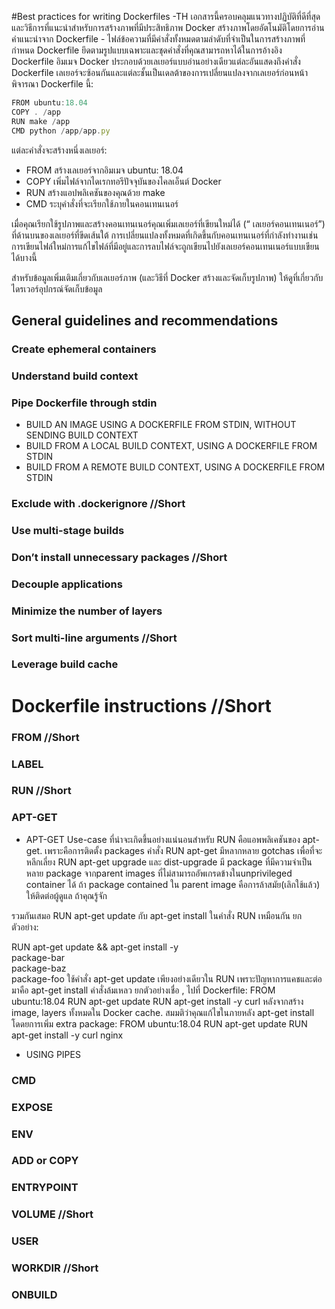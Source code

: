 #Best practices for writing Dockerfiles -TH
  เอกสารนี้ครอบคลุมแนวทางปฏิบัติที่ดีที่สุดและวิธีการที่แนะนำสำหรับการสร้างภาพที่มีประสิทธิภาพ
 Docker สร้างภาพโดยอัตโนมัติโดยการอ่านคำแนะนำจาก Dockerfile - ไฟล์ข้อความที่มีคำสั่งทั้งหมดตามลำดับที่จำเป็นในการสร้างภาพที่กำหนด Dockerfile ยึดตามรูปแบบเฉพาะและชุดคำสั่งที่คุณสามารถหาได้ในการอ้างอิง Dockerfile
  อิมเมจ Docker ประกอบด้วยเลเยอร์แบบอ่านอย่างเดียวแต่ละอันแสดงถึงคำสั่ง Dockerfile เลเยอร์จะซ้อนกันและแต่ละชั้นเป็นเดลต้าของการเปลี่ยนแปลงจากเลเยอร์ก่อนหน้า พิจารณา Dockerfile นี้:
```js
FROM ubuntu:18.04
COPY . /app
RUN make /app
CMD python /app/app.py
```
แต่ละคำสั่งจะสร้างหนึ่งเลเยอร์:

* FROM สร้างเลเยอร์จากอิมเมจ ubuntu: 18.04
* COPY เพิ่มไฟล์จากไดเรกทอรีปัจจุบันของไคลเอ็นต์ Docker
* RUN สร้างแอปพลิเคชันของคุณด้วย make
* CMD ระบุคำสั่งที่จะเรียกใช้ภายในคอนเทนเนอร์

เมื่อคุณเรียกใช้รูปภาพและสร้างคอนเทนเนอร์คุณเพิ่มเลเยอร์ที่เขียนใหม่ได้ (“ เลเยอร์คอนเทนเนอร์”) ที่ด้านบนของเลเยอร์ที่ขีดเส้นใต้ การเปลี่ยนแปลงทั้งหมดที่เกิดขึ้นกับคอนเทนเนอร์ที่กำลังทำงานเช่นการเขียนไฟล์ใหม่การแก้ไขไฟล์ที่มีอยู่และการลบไฟล์จะถูกเขียนไปยังเลเยอร์คอนเทนเนอร์แบบเขียนได้บางนี้

สำหรับข้อมูลเพิ่มเติมเกี่ยวกับเลเยอร์ภาพ (และวิธีที่ Docker สร้างและจัดเก็บรูปภาพ) ให้ดูที่เกี่ยวกับไดรเวอร์อุปกรณ์จัดเก็บข้อมูล
## General guidelines and recommendations
### Create ephemeral containers
### Understand build context
### Pipe Dockerfile through stdin
* BUILD AN IMAGE USING A DOCKERFILE FROM STDIN, WITHOUT SENDING BUILD CONTEXT
* BUILD FROM A LOCAL BUILD CONTEXT, USING A DOCKERFILE FROM STDIN
* BUILD FROM A REMOTE BUILD CONTEXT, USING A DOCKERFILE FROM STDIN	
### Exclude with .dockerignore //Short
### Use multi-stage builds
### Don’t install unnecessary packages //Short
### Decouple applications
### Minimize the number of layers
### Sort multi-line arguments //Short
### Leverage build cache
# Dockerfile instructions //Short
### FROM //Short
### LABEL
### RUN  //Short
### APT-GET
* APT-GET
Use-case ที่น่าจะเกิดขึ้นอย่างแน่นอนสำหรับ RUN คือแอพพลิเคชันของ apt-get. เพราะคือการติดตั้ง packages คำสั่ง  RUN apt-get   มีหลากหลาย gotchas เพื่อที่จะหลีกเลี่ยง RUN apt-get upgrade และ dist-upgrade มี package ที่มีความจำเป็นหลาย package จากparent images ที่ไม่สามารถอัพเกรดข้างในunprivileged container ได้ ถ้า package contained ใน parent image คือการล้าสมัย(เลิกใช้แล้ว) ให้ติดต่อผู้ดูแล  ถ้าคุณรู้จัก

รวมกันเสมอ RUN apt-get update กับ  apt-get install ในคำสั่ง  RUN เหมือนกัน ยกตัวอย่าง:

RUN apt-get update && apt-get install -y \
    package-bar \
    package-baz \
    package-foo
ใช้คำสั่ง apt-get update เพียงอย่างเดียวใน RUN เพราะปัญหาการแคชและต่อมาคือ apt-get install คำสั่งล้มเหลว ยกตัวอย่างเชื่อ , ไปที่ Dockerfile:
FROM ubuntu:18.04
RUN apt-get update
RUN apt-get install -y curl
หลังจากสร้าง  image, layers ทั้งหมดใน Docker cache. สมมติว่าคุณแก้ไขในภายหลัง apt-get install โดดยการเพิ่ม  extra package:
FROM ubuntu:18.04
RUN apt-get update
RUN apt-get install -y curl nginx

* USING PIPES
### CMD
### EXPOSE
### ENV
### ADD or COPY
### ENTRYPOINT
### VOLUME  //Short
### USER
### WORKDIR //Short
### ONBUILD 
